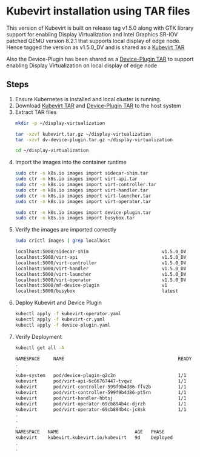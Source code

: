 # Kubevirt installation using TAR files
This version of Kubevirt is built on release tag v1.5.0 along with GTK library support for enabling Display Virtualization and Intel Graphics SR-IOV patched QEMU version 8.2.1 that supports local display of edge node. Hence tagged the version as v1.5.0_DV and is shared as a [Kubevirt TAR](link_to_kubevier_tar)

Also the Device-Plugin has been shared as a [Device-Plugin TAR](link_to_dp_tar) to support enabling Display Virtualization on local display of edge node

## Steps
1.  Ensure Kubernetes is installed and local cluster is running.
2.  Download [Kubevirt TAR](link_to_kubevier_tar) and [Device-Plugin TAR](link_to_dp_tar) to the host system
3.  Extract TAR files
    ```sh
    mkdir -p ~/display-virtualization

    tar -xzvf kubevirt.tar.gz ~/display-virtualization
    tar -xzvf dv-device-plugin.tar.gz ~/display-virtualization

    cd ~/display-virtualization
    ```
4.  Import the images into the container runtime
    ```sh
    sudo ctr -n k8s.io images import sidecar-shim.tar
    sudo ctr -n k8s.io images import virt-api.tar
    sudo ctr -n k8s.io images import virt-controller.tar
    sudo ctr -n k8s.io images import virt-handler.tar
    sudo ctr -n k8s.io images import virt-launcher.tar
    sudo ctr -n k8s.io images import virt-operator.tar

    sudo ctr -n k8s.io images import device-plugin.tar
    sudo ctr -n k8s.io images import busybox.tar
    ```
5.  Verify the images are imported correctly
    ```sh
    sudo crictl images | grep localhost

    localhost:5000/sidecar-shim                           v1.5.0_DV           c48d79a700926       51.5MB
    localhost:5000/virt-api                               v1.5.0_DV           025a39d7f7504       28.6MB
    localhost:5000/virt-controller                        v1.5.0_DV           d1cb23d032aa0       27.9MB
    localhost:5000/virt-handler                           v1.5.0_DV           a9bd1a37e2e0c       90.7MB
    localhost:5000/virt-launcher                          v1.5.0_DV           c69ddc6b90387       403MB
    localhost:5000/virt-operator                          v1.5.0_DV           99462ddb3a866       39.8MB
    localhost:5000/mf-device-plugin                       v1                  156ba1fcaf549       21.3MB
    localhost:5000/busybox                                latest              ff7a7936e9306       2.21MB
    ```
6.  Deploy Kubevirt and Device Plugin
    ```sh
    kubectl apply -f kubevirt-operator.yaml
    kubectl apply -f kubevirt-cr.yaml
    kubectl apply -f device-plugin.yaml
    ```
7.  Verify Deployment
    ```sh
    kubectl get all -A

    NAMESPACE     NAME                                          READY   STATUS    RESTARTS      AGE
    .
    .
    kube-system   pod/device-plugin-q2c2n                       1/1     Running   0             10d
    kubevirt      pod/virt-api-6c66767447-tvqwz                 1/1     Running   0             8d
    kubevirt      pod/virt-controller-599f9b4d86-ffv2b          1/1     Running   0             8d
    kubevirt      pod/virt-controller-599f9b4d86-pt5rn          1/1     Running   0             8d
    kubevirt      pod/virt-handler-hbtsj                        1/1     Running   0             8d
    kubevirt      pod/virt-operator-69cb894b4c-djrzh            1/1     Running   0             8d
    kubevirt      pod/virt-operator-69cb894b4c-jc8sk            1/1     Running   0             8d
    .
    .
    .
    NAMESPACE   NAME                            AGE   PHASE
    kubevirt    kubevirt.kubevirt.io/kubevirt   9d    Deployed
    .
    .
    ```
